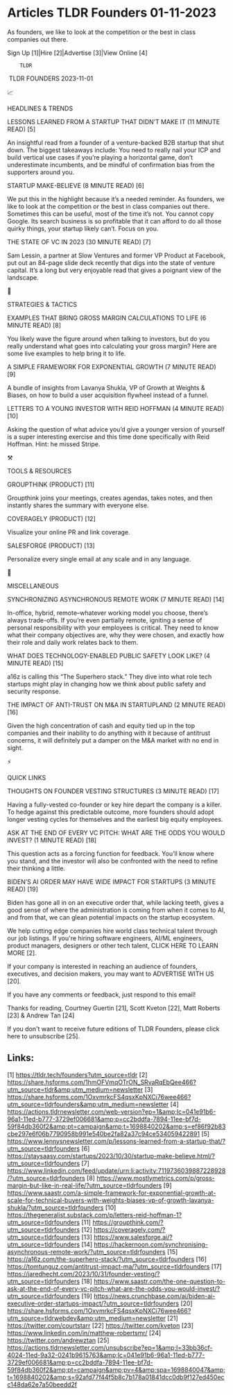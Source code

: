 # Articles TLDR Founders 01-11-2023

As founders, we like to look at the competition or the best in class
companies out there.  

Sign Up [1]|Hire [2]|Advertise [3]|View Online [4] 

		TLDR 

 TLDR FOUNDERS 2023-11-01

📈 

HEADLINES & TRENDS

 LESSONS LEARNED FROM A STARTUP THAT DIDN’T MAKE IT (11 MINUTE READ)
[5] 

 An insightful read from a founder of a venture-backed B2B startup
that shut down. The biggest takeaways include: You need to really nail
your ICP and build vertical use cases if you’re playing a horizontal
game, don’t underestimate incumbents, and be mindful of confirmation
bias from the supporters around you. 

 STARTUP MAKE-BELIEVE (8 MINUTE READ) [6] 

 We put this in the highlight because it’s a needed reminder. As
founders, we like to look at the competition or the best in class
companies out there. Sometimes this can be useful, most of the time
it’s not. You cannot copy Google. Its search business is so
profitable that it can afford to do all those quirky things, your
startup likely can’t. Focus on you. 

 THE STATE OF VC IN 2023 (30 MINUTE READ) [7] 

 Sam Lessin, a partner at Slow Ventures and former VP Product at
Facebook, put out an 84-page slide deck recently that digs into the
state of venture capital. It’s a long but very enjoyable read that
gives a poignant view of the landscape. 

🧠 

STRATEGIES & TACTICS

 EXAMPLES THAT BRING GROSS MARGIN CALCULATIONS TO LIFE (6 MINUTE READ)
[8] 

 You likely wave the figure around when talking to investors, but do
you really understand what goes into calculating your gross margin?
Here are some live examples to help bring it to life. 

 A SIMPLE FRAMEWORK FOR EXPONENTIAL GROWTH (7 MINUTE READ) [9] 

 A bundle of insights from Lavanya Shukla, VP of Growth at Weights &
Biases, on how to build a user acquisition flywheel instead of a
funnel. 

 LETTERS TO A YOUNG INVESTOR WITH REID HOFFMAN (4 MINUTE READ) [10] 

 Asking the question of what advice you’d give a younger version of
yourself is a super interesting exercise and this time done
specifically with Reid Hoffman. Hint: he missed Stripe. 

⚒️ 

TOOLS & RESOURCES

 GROUPTHINK (PRODUCT) [11] 

 Groupthink joins your meetings, creates agendas, takes notes, and
then instantly shares the summary with everyone else. 

 COVERAGELY (PRODUCT) [12] 

 Visualize your online PR and link coverage. 

 SALESFORGE (PRODUCT) [13] 

 Personalize every single email at any scale and in any language. 

🎁 

MISCELLANEOUS

 SYNCHRONIZING ASYNCHRONOUS REMOTE WORK (7 MINUTE READ) [14] 

 In-office, hybrid, remote–whatever working model you choose,
there’s always trade-offs. If you’re even partially remote,
igniting a sense of personal responsibility with your employees is
critical. They need to know what their company objectives are, why
they were chosen, and exactly how their role and daily work relates
back to them. 

 WHAT DOES TECHNOLOGY-ENABLED PUBLIC SAFETY LOOK LIKE? (4 MINUTE READ)
[15] 

 a16z is calling this “The Superhero stack.” They dive into what
role tech startups might play in changing how we think about public
safety and security response. 

 THE IMPACT OF ANTI-TRUST ON M&A IN STARTUPLAND (2 MINUTE READ) [16] 

 Given the high concentration of cash and equity tied up in the top
companies and their inability to do anything with it because of
antitrust concerns, it will definitely put a damper on the M&A market
with no end in sight. 

⚡ 

QUICK LINKS

 THOUGHTS ON FOUNDER VESTING STRUCTURES (3 MINUTE READ) [17] 

 Having a fully-vested co-founder or key hire depart the company is a
killer. To hedge against this predictable outcome, more founders
should adopt longer vesting cycles for themselves and the earliest big
equity employees. 

 ASK AT THE END OF EVERY VC PITCH: WHAT ARE THE ODDS YOU WOULD INVEST?
(1 MINUTE READ) [18] 

 This question acts as a forcing function for feedback. You’ll know
where you stand, and the investor will also be confronted with the
need to refine their thinking a little. 

 BIDEN’S AI ORDER MAY HAVE WIDE IMPACT FOR STARTUPS (3 MINUTE READ)
[19] 

 Biden has gone all in on an executive order that, while lacking
teeth, gives a good sense of where the administration is coming from
when it comes to AI, and from that, we can glean potential impacts on
the startup ecosystem. 

 We help cutting edge companies hire world class technical talent
through our job listings. If you're hiring software engineers, AI/ML
engineers, product managers, designers or other tech talent, CLICK
HERE TO LEARN MORE [2]. 

If your company is interested in reaching an audience of founders,
executives, and decision makers, you may want to ADVERTISE WITH US
[20]. 

If you have any comments or feedback, just respond to this email! 

Thanks for reading, 
Courtney Guertin [21], Scott Kveton [22], Matt Roberts [23] & Andrew
Tan [24] 

If you don't want to receive future editions of TLDR Founders,
please click here to unsubscribe [25]. 

 

Links:
------
[1] https://tldr.tech/founders?utm_source=tldr
[2] https://share.hsforms.com/1hmOFVmqOTrON_SRvaRqEbQee466?utm_source=tldr&amp;utm_medium=newsletter
[3] https://share.hsforms.com/1OxvmrkcFS4qsxKpNXCi76wee466?utm_source=tldrfounders&amp;utm_medium=newsletter
[4] https://actions.tldrnewsletter.com/web-version?ep=1&amp;lc=041e91b6-96a1-11ed-b777-3729ef006681&amp;p=cc2bddfa-7894-11ee-bf7d-59f84db360f2&amp;pt=campaign&amp;t=1698840202&amp;s=ef86f92b83cbe297e6f06b7790958b991e540be2fa82a37c94ce534059422891
[5] https://www.lennysnewsletter.com/p/lessons-learned-from-a-startup-that/?utm_source=tldrfounders
[6] https://staysaasy.com/startups/2023/10/30/startup-make-believe.html/?utm_source=tldrfounders
[7] https://www.linkedin.com/feed/update/urn:li:activity:7119736039887228928/?utm_source=tldrfounders
[8] https://www.mostlymetrics.com/p/gross-margin-but-like-in-real-life/?utm_source=tldrfounders
[9] https://www.saastr.com/a-simple-framework-for-exponential-growth-at-scale-for-technical-buyers-with-weights-biases-vp-of-growth-lavanya-shukla/?utm_source=tldrfounders
[10] https://thegeneralist.substack.com/p/letters-reid-hoffman-1?utm_source=tldrfounders
[11] https://groupthink.com/?utm_source=tldrfounders
[12] https://coveragely.com/?utm_source=tldrfounders
[13] https://www.salesforge.ai/?utm_source=tldrfounders
[14] https://hackernoon.com/synchronising-asynchronous-remote-work/?utm_source=tldrfounders
[15] https://a16z.com/the-superhero-stack/?utm_source=tldrfounders
[16] https://tomtunguz.com/antitrust-impact-ma/?utm_source=tldrfounders
[17] https://jaredhecht.com/2023/10/31/founder-vesting/?utm_source=tldrfounders
[18] https://www.saastr.com/the-one-question-to-ask-at-the-end-of-every-vc-pitch-what-are-the-odds-you-would-invest/?utm_source=tldrfounders
[19] https://news.crunchbase.com/ai/biden-ai-executive-order-startups-impact/?utm_source=tldrfounders
[20] https://share.hsforms.com/1OxvmrkcFS4qsxKpNXCi76wee466?utm_source=tldrwebdev&amp;utm_medium=newsletter
[21] https://twitter.com/courtstarr
[22] https://twitter.com/kveton
[23] https://www.linkedin.com/in/matthew-robertsmr/
[24] https://twitter.com/andrewztan
[25] https://actions.tldrnewsletter.com/unsubscribe?ep=1&amp;l=33bb36cf-4024-11ed-9a32-0241b9615763&amp;lc=041e91b6-96a1-11ed-b777-3729ef006681&amp;p=cc2bddfa-7894-11ee-bf7d-59f84db360f2&amp;pt=campaign&amp;pv=4&amp;spa=1698840047&amp;t=1698840202&amp;s=92afd77f44f5b8c7b178a01841dcc0db9f127ed450ecc148da62e7a50beedd2f